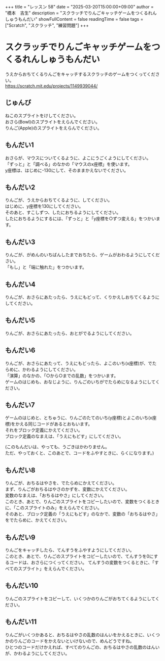 +++
title = "レッスン 58"
date = "2025-03-20T15:00:00+09:00"
author = "橋本　吉生"
description = "スクラッチでりんごキャッチゲームをつくるれんしゅうもんだい"
showFullContent = false
readingTime = false
tags = ["Scratch", "スクラッチ", "練習問題"]
+++

# スクラッチでりんごキャッチゲームをつくるれんしゅうもんだい

うえからおちてくるりんごをキャッチするスクラッチのゲームをつくってください。\
https://scratch.mit.edu/projects/1149939044/

## じゅんび

ねこのスプライトをけしてください。\
おさら(Bowl)のスプライトをえらんでください。\
りんご(Apple)のスプライトをえらんでください。

## もんだい1

おさらが、マウスについてくるように、よこにうごくようにしてください。\
「ずっと」と「調べる」のなかの「マウスのx座標」を使います。\
y座標は、はじめに-130にして、そのままかえないでください。

## もんだい2

りんごが、うえからおちてくるように、してください。\
はじめに、y座標を130にしてください。\
そのあと、すこしずつ、したにおちるようにしてください。\
したにおちるようにするには、「ずっと」と「y座標を○ずつ変える」をつかいます。

## もんだい3

りんごが、がめんのいちばんしたまでおちたら、ゲームがおわるようにしてください。\
「もし」と「端に触れた」をつかいます。

## もんだい4

りんごが、おさらにあたったら、うえにもどって、くりかえしおちてくるようにしてください。

## もんだい5

りんごが、おさらにあたったら、おとがでるようにしてください。

## もんだい6

りんごが、おさらにあたって、うえにもどったら、よこのいち(x座標)が、でたらめに、かわるようにしてください。\
「演算」のなかの、「○から○までの乱数」をつかいます。\
ゲームのはじめも、おなじように、りんごのいちがでたらめになるようにしてください。

## もんだい7

ゲームのはじめと、とちゅうに、りんごのたてのいち(y座標)とよこのいち(x座標)をかえる同じコードがあるとおもいます。\
それをブロック定義にかえてください。\
ブロック定義のなまえは、「うえにもどす」にしてください。

(このもんだいは、やっても、うごきはかわりません。\
ただ、やっておくと、このあとで、コードをふやすときに、らくになります。)

## もんだい8

りんごが、おちるはやさを、でたらめにかえてください。\
まず、りんごがおちるはやさのかずを、変数にかえてください。\
変数のなまえは、「おちるはやさ」にしてください。\
このとき、あとで、りんごのスプライトをコピーしたいので、変数をつくるときに、「このスプライトのみ」をえらんでください。\
そのあと、ブロック定義の「うえにもどす」のなかで、変数の「おちるはやさ」をでたらめに、かえてください。

## もんだい9

りんごをキャッチしたら、てんすうをふやすようにしてください。\
このとき、あとで、りんごのスプライトをコピーしたいので、てんすうを0にするコードは、おさらにつくってください。
てんすうの変数をつくるときに、「すべてのスプライト」をえらんでください。

## もんだい10

りんごのスプライトをコピーして、いくつかのりんごがおちてくるようにしてください。

## もんだい11

りんごがいくつかあると、おちるはやさの乱数のはんいをかえるときに、いくつかのりんごのコードをかえないといけないので、めんどうですね。\
ひとつのコードだけかえれば、すべてのりんごの、おちるはやさの乱数のはんいが、かわるようにしてください。
